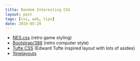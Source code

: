 ```yaml
---
title: Random Interesting CSS
layout: post
tags: [css, web, tips]
date: 2019-05-29
---
```


- [NES.css](https://nostalgic-css.github.io/NES.css/) (retro game styling) 
- [Bootstrap/386](https://github.com/kristopolous/BOOTSTRA.386) (retro computer style)
- [Tufte CSS](https://edwardtufte.github.io/tufte-css/) (Edward Tufte inspired layout with lots of asides)
- [1linelayouts](https://1linelayouts.glitch.me/)

